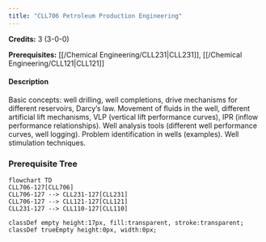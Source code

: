 ```yaml
---
title: "CLL706 Petroleum Production Engineering"
---
```

**Credits:** 3 (3-0-0)

**Prerequisites:** [[/Chemical Engineering/CLL231|CLL231]], [[/Chemical Engineering/CLL121|CLL121]]

#### Description
Basic concepts: well drilling, well completions, drive mechanisms for different reservoirs, Darcy’s law. Movement of fluids in the well, different artificial lift mechanisms, VLP (vertical lift performance curves), IPR (inflow performance relationships). Well analysis tools (different well performance curves, well logging). Problem identification in wells (examples). Well stimulation techniques.

### Prerequisite Tree

```mermaid
flowchart TD
CLL706-127[CLL706]
CLL706-127 --> CLL231-127[CLL231]
CLL706-127 --> CLL121-127[CLL121]
CLL231-127 --> CLL110-127[CLL110]

classDef empty height:17px, fill:transparent, stroke:transparent;
classDef trueEmpty height:0px, width:0px;
```